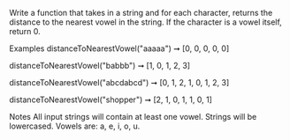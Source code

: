 Write a function that takes in a string and for each character, returns the distance to the nearest vowel in the string. If the character is a vowel itself, return 0.

Examples
distanceToNearestVowel("aaaaa") ➞ [0, 0, 0, 0, 0]

distanceToNearestVowel("babbb") ➞ [1, 0, 1, 2, 3]

distanceToNearestVowel("abcdabcd") ➞ [0, 1, 2, 1, 0, 1, 2, 3]

distanceToNearestVowel("shopper") ➞ [2, 1, 0, 1, 1, 0, 1]

Notes
All input strings will contain at least one vowel.
Strings will be lowercased.
Vowels are: a, e, i, o, u.